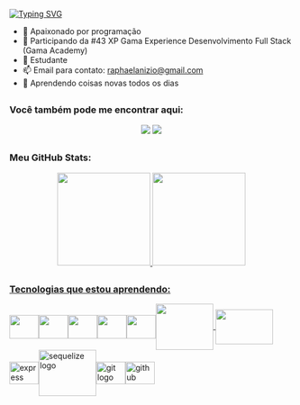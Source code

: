 [![Typing SVG](https://readme-typing-svg.herokuapp.com/?lines=Olá!,+eu+sou+Raphael+Anizio.;Desenvolvedor+Web)](https://git.io/typing-svg)
- 🔭 Apaixonado por programação
- 🌱 Participando da #43 XP Gama Experience Desenvolvimento Full Stack (Gama Academy)
- 🌱 Estudante
- 📫 Email para contato: raphaelanizio@gmail.com
- 💭 Aprendendo coisas novas todos os dias

##
### Você também pode me encontrar aqui:
<div align="center">  
  <a href ="https://www.linkedin.com/in/raphael-anizio-da-silva-0173211b8/"><img src="https://img.shields.io/badge/-LinkedIn-%230077B5?style=for-the-badge&logo=linkedin&logoColor=white" target="_blank"></a>    
  <a href ="https://wa.me/5511952779570"><img src="https://img.shields.io/badge/WhatsApp-25D366?style=for-the-badge&logo=whatsapp&logoColor=white" target="_blank"></a>
</div>

##
### Meu GitHub Stats:
<div style="display: inline_block"  align="center">
  <a href="https://github.com/raphaelaniziodasilva">
  <img height="165em" src="https://github-readme-stats.vercel.app/api?username=raphaelaniziodasilva&show_icons=true&theme=dark&include_all_commits=true&count_private=true"/> 
  <img height="165em" src="https://github-readme-stats.vercel.app/api/top-langs/?username=raphaelaniziodasilva&layout=compact&langs_count=7&theme=dark"/>
</div> 

##
### Tecnologias que estou aprendendo:
<img align="center" src="https://cdn.jsdelivr.net/gh/devicons/devicon/icons/html5/html5-original-wordmark.svg" height="42" width="52" /><img align="center"  src="https://cdn.jsdelivr.net/gh/devicons/devicon/icons/css3/css3-original-wordmark.svg"  height="42" width="52" /><img align="center" src="https://cdn.jsdelivr.net/gh/devicons/devicon/icons/javascript/javascript-original.svg" height="42" width="52" /><img align="center" src="https://cdn.jsdelivr.net/gh/devicons/devicon/icons/typescript/typescript-original.svg" height="42" width="52" /><img align="center"  src="https://cdn.jsdelivr.net/gh/devicons/devicon/icons/nodejs/nodejs-original.svg" height="42" width="52"/><img align="center" src="https://cdn.jsdelivr.net/gh/devicons/devicon/icons/mysql/mysql-plain-wordmark.svg" height="82" width="102" /> <img align="center" src="https://cdn.jsdelivr.net/gh/devicons/devicon/icons/mongodb/mongodb-original-wordmark.svg" height="62" width="102" /><img align="center" src="https://cdn.jsdelivr.net/gh/devicons/devicon/icons/express/express-original.svg" height="40" width="52" alt="express logo"  /><img align="center" src="https://cdn.jsdelivr.net/gh/devicons/devicon/icons/sequelize/sequelize-plain-wordmark.svg" height="82" width="102" alt="sequelize logo" /><img align="center" src="https://cdn.jsdelivr.net/gh/devicons/devicon/icons/git/git-original.svg" height="40" width="52" alt="git logo"  /><img align="center" src="https://cdn.jsdelivr.net/gh/devicons/devicon/icons/github/github-original.svg" height="40" width="52" alt="github logo"  />

